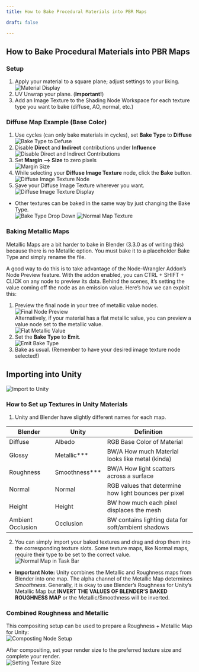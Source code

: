 ```yaml
---
title: How to Bake Procedural Materials into PBR Maps

draft: false

---
```


## How to Bake Procedural Materials into PBR Maps

### Setup

1. Apply your material to a square plane; adjust settings to your liking.  
![Material Display](/images/blender/toolbox/material-display.png)
2. UV Unwrap your plane. (**Important!**)
3. Add an Image Texture to the Shading Node Workspace for each texture type you want to bake (diffuse, AO, normal, etc.)

### Diffuse Map Example (Base Color)

1. Use cycles (can only bake materials in cycles), set **Bake Type** to **Diffuse**  
![Bake Type to Defuse](/images/blender/toolbox/bake-type-diffuse.png)
2. Disable **Direct** and **Indirect** contributions under **Influence**  
![Disable Direct and Indirect Contributions](/images/blender/toolbox/disable-direct-indirect-contr.png)
3. Set **Margin --> Size** to zero pixels  
![Margin Size](/images/blender/toolbox/margin-size.png)
4. While selecting your **Diffuse Image Texture** node, click the **Bake** button.  
![Diffuse Image Texture Node](/images/blender/toolbox/diffuse-image-texture-node.png)
5. Save your Diffuse Image Texture wherever you want.  
![Diffuse Image Texture Display](/images/blender/toolbox/diffuse-image-texture-display.png)

- Other textures can be baked in the same way by just changing the Bake Type.  
![Bake Type Drop Down](/images/blender/toolbox/bake-type-dropdown.png) ![Normal Map Texture](normal-map-texture.png)

### Baking Metallic Maps
Metallic Maps are a bit harder to bake in Blender (3.3.0 as of writing this) because there is no Metallic option. You must bake it to a placeholder Bake Type and simply rename the file.  

A good way to do this is to take advantage of the Node-Wrangler Addon’s Node Preview feature. With the addon enabled, you can CTRL + SHIFT + CLICK on any node to preview its data. Behind the scenes, it’s setting the value coming off the node as an emission value. Here’s how we can exploit this:  

1.	Preview the final node in your tree of metallic value nodes.  
![Final Node Preview](/images/blender/toolbox/final-node-preview.png)  
Alternatively, if your material has a flat metallic value, you can preview a value node set to the metallic value.  
![Flat Metallic Value](/images/blender/toolbox/flat-metallic-value.png)  
2. Set the **Bake Type** to **Emit**.  
![Emit Bake Type](/images/blender/toolbox/emit-bake-type.png)  
3. Bake as usual. (Remember to have your desired image texture node selected!)  

## Importing into Unity
![Import to Unity](/images/blender/toolbox/import-to-unity.png)

### How to Set up Textures in Unity Materials

1. Unity and Blender have slightly different names for each map. 

| Blender      | Unity     | Definition |
|--------------|-----------|------------|
| Diffuse      | Albedo    | RGB Base Color of Material|
| Glossy       | Metallic***| BW/A How much Material looks like metal (kinda)|
|Roughness     | Smoothness***| BW/A How light scatters across a surface|
|Normal        | Normal| RGB values that determine how light bounces per pixel|
|Height        | Height | BW how much each pixel displaces the mesh|
|Ambient Occlusion| Occlusion| BW contains lighting data for soft/ambient shadows|  
2. You can simply import your baked textures and drag and drop them into the corresponding texture slots. Some texture maps, like Normal maps, require their type to be set to the correct value.  
![Normal Map in Task Bar](/images/blender/toolbox/normal-inspector.png)

- **Important Note:** Unity combines the Metallic and Roughness maps from Blender into one map. The alpha channel of the Metallic Map determines *Smoothness*. Generally, it is okay to use Blender’s Roughness for Unity’s Metallic Map but **INVERT THE VALUES OF BLENDER’S BAKED ROUGHNESS MAP** or the Metallic/Smoothness will be inverted.  

### Combined Roughness and Metallic

This compositing setup can be used to prepare a Roughness + Metallic Map for Unity:  
![Composting Node Setup](/images/blender/toolbox/compositing-node-setup.png)  

After compositing, set your render size to the preferred texture size and complete your render.  
![Setting Texture Size](/images/blender/toolbox/setting-texture-size.png)


		
		
		
		
	 	
